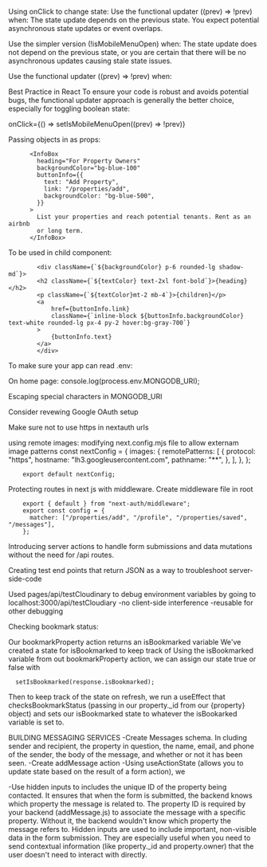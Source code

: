 Using onClick to change state:
Use the functional updater ((prev) => !prev) when:
The state update depends on the previous state.
You expect potential asynchronous state updates or event overlaps.

Use the simpler version (!isMobileMenuOpen) when:
The state update does not depend on the previous state, or you are certain that there will be no asynchronous updates causing stale state issues.

Use the functional updater ((prev) => !prev) when:

Best Practice in React
To ensure your code is robust and avoids potential bugs, the functional updater approach is generally the better choice, especially for toggling boolean state:

onClick={() => setIsMobileMenuOpen((prev) => !prev)}

Passing objects in as props:

          <InfoBox
            heading="For Property Owners"
            backgroundColor="bg-blue-100"
            buttonInfo={{
              text: "Add Property",
              link: "/properties/add",
              backgroundColor: "bg-blue-500",
            }}
          >
            List your properties and reach potential tenants. Rent as an airbnb
            or long term.
          </InfoBox>

To be used in child component:

            <div className={`${backgroundColor} p-6 rounded-lg shadow-md`}>
            <h2 className={`${textColor} text-2xl font-bold`}>{heading}</h2>
            <p className={`${textColor}mt-2 mb-4`}>{children}</p>
            <a
                href={buttonInfo.link}
                className={`inline-block ${buttonInfo.backgroundColor} text-white rounded-lg px-4 py-2 hover:bg-gray-700`}
            >
                {buttonInfo.text}
            </a>
            </div>

To make sure your app can read .env:

On home page:
console.log(process.env.MONGODB_URI);

Escaping special characters in MONGODB_URI

Consider revewing Google OAuth setup

Make sure not to use https in nextauth urls

using remote images:
modifying next.config.mjs file to allow externam image patterns
const nextConfig = {
images: {
remotePatterns: [
{
protocol: "https",
hostname: "lh3.googleusercontent.com",
pathname: "**",
},
],
},
};

        export default nextConfig;

Protecting routes in next js with middleware.
Create middleware file in root

        export { default } from "next-auth/middleware";
        export const config = {
          matcher: ["/properties/add", "/profile", "/properties/saved", "/messages"],
        };

Introducing server actions to handle form submissions and data mutations without the need for /api routes.

Creating test end points that return JSON as a way to troubleshoot server-side-code

Used pages/api/testCloudinary to debug environment variables by going to localhost:3000/api/testCloudiary
-no client-side interference
-reusable for other debugging

Checking bookmark status:

Our bookmarkProperty action returns an isBookmarked variable
We've created a state for isBookmarked to keep track of
Using the isBookmarked variable from out bookmarkProperty action, we can assign our state true or false with

      setIsBookmarked(response.isBookmarked);

Then to keep track of the state on refresh, we run a useEffect that checksBookmarkStatus (passing in our property.\_id from our {property} object) and sets our isBookmarked state to whatever the isBookarked variable is set to.

BUILDING MESSAGING SERVICES
-Create Messages schema. In cluding sender and recipient, the property in question, the name, email, and phone of the sender, the body of the message, and whether or not it has been seen.
-Create addMessage action
-Using useActionState (allows you to update state based on the result of a form action), we

-Use hidden inputs to includes the unique ID of the property being contacted. It ensures that when the form is submitted, the backend knows which property the message is related to.
The property ID is required by your backend (addMessage.js) to associate the message with a specific property. Without it, the backend wouldn't know which property the message refers to.
Hidden inputs are used to include important, non-visible data in the form submission. They are especially useful when you need to send contextual information (like property.\_id and property.owner) that the user doesn't need to interact with directly.
